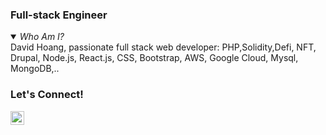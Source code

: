 ### Full-stack Engineer


<details open><summary><em>Who Am I?</em></summary>
David Hoang, passionate full stack web developer: PHP,Solidity,Defi, NFT, Drupal, Node.js, React.js, CSS, Bootstrap, AWS, Google Cloud, Mysql, MongoDB,..
</details>


 ### Let's Connect!

[<img align="left" alt="Connect on LinkedIn" width="22px" src="https://cdn.jsdelivr.net/npm/simple-icons@v3/icons/linkedin.svg" />][linkedin-url]
 
 <!-- GitHub's Markdown reference links -->
[linkedin-url]:https://www.linkedin.com/in/hoangminhdungvn/
